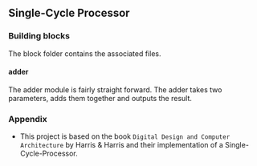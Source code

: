 ## Single-Cycle Processor

### Building blocks
The block folder contains the associated files. 

#### adder
The adder module is fairly straight forward. The adder takes two parameters,
adds them together and outputs the result.

### Appendix
- This project is based on the book `Digital Design
and Computer Architecture` by Harris & Harris and their implementation of a Single-Cycle-Processor. 
